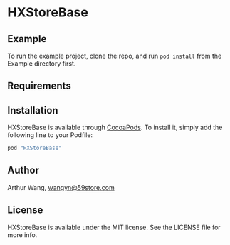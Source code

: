 # HXStoreBase

## Example

To run the example project, clone the repo, and run `pod install` from the Example directory first.

## Requirements

## Installation

HXStoreBase is available through [CocoaPods](http://cocoapods.org). To install
it, simply add the following line to your Podfile:

```ruby
pod "HXStoreBase"
```

## Author

Arthur Wang, wangyn@59store.com

## License

HXStoreBase is available under the MIT license. See the LICENSE file for more info.
